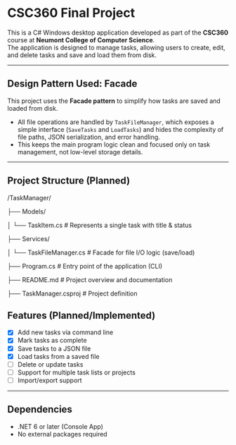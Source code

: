 # CSC360 Final Project

This is a C# Windows desktop application developed as part of the **CSC360** course at **Neumont College of Computer Science**.  
The application is designed to manage tasks, allowing users to create, edit, and delete tasks and save and load them from disk.

---

## Design Pattern Used: Facade

This project uses the **Facade pattern** to simplify how tasks are saved and loaded from disk.

- All file operations are handled by `TaskFileManager`, which exposes a simple interface (`SaveTasks` and `LoadTasks`) and hides the complexity of file paths, JSON serialization, and error handling.
- This keeps the main program logic clean and focused only on task management, not low-level storage details.

---

## Project Structure (Planned)
/TaskManager/

├── Models/

│ └── TaskItem.cs # Represents a single task with title & status

├── Services/

│ └── TaskFileManager.cs # Facade for file I/O logic (save/load)

├── Program.cs # Entry point of the application (CLI)

├── README.md # Project overview and documentation

├── TaskManager.csproj # Project definition

## Features (Planned/Implemented)

- [x] Add new tasks via command line
- [x] Mark tasks as complete
- [x] Save tasks to a JSON file
- [x] Load tasks from a saved file
- [ ] Delete or update tasks
- [ ] Support for multiple task lists or projects
- [ ] Import/export support

---

## Dependencies

- .NET 6 or later (Console App)
- No external packages required

